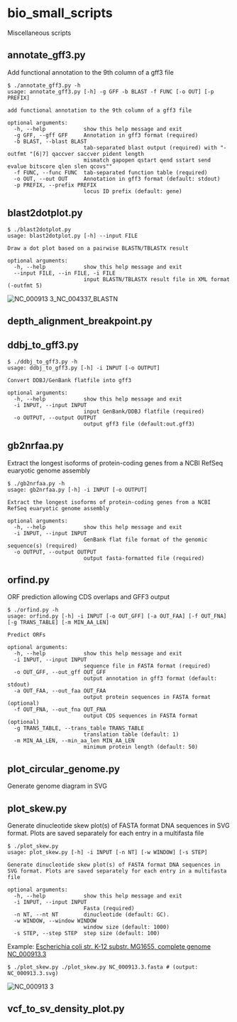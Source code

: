 # bio_small_scripts
Miscellaneous scripts

## annotate_gff3.py
Add functional annotation to the 9th column of a gff3 file
```
$ ./annotate_gff3.py -h
usage: annotate_gff3.py [-h] -g GFF -b BLAST -f FUNC [-o OUT] [-p PREFIX]

add functional annotation to the 9th column of a gff3 file

optional arguments:
  -h, --help            show this help message and exit
  -g GFF, --gff GFF     Annotation in gff3 format (required)
  -b BLAST, --blast BLAST
                        tab-separated blast output (required) with "-outfmt "[6|7] qaccver saccver pident length
                        mismatch gapopen qstart qend sstart send evalue bitscore qlen slen qcovs""
  -f FUNC, --func FUNC  tab-separated function table (required)
  -o OUT, --out OUT     Annotation in gff3 format (default: stdout)
  -p PREFIX, --prefix PREFIX
                        locus ID prefix (default: gene)
```

## blast2dotplot.py 
```
$ ./blast2dotplot.py
usage: blast2dotplot.py [-h] --input FILE

Draw a dot plot based on a pairwise BLASTN/TBLASTX result

optional arguments:
  -h, --help            show this help message and exit
  --input FILE, --in FILE, -i FILE
                        input BLASTN/TBLASTX result file in XML format (-outfmt 5)
```
![NC_000913 3_NC_004337_BLASTN](https://user-images.githubusercontent.com/58936715/180001866-5f67723e-114d-42c1-aa75-8660e9aedba6.png)

## depth_alignment_breakpoint.py

## ddbj_to_gff3.py
```
$ ./ddbj_to_gff3.py -h
usage: ddbj_to_gff3.py [-h] -i INPUT [-o OUTPUT]

Convert DDBJ/GenBank flatfile into gff3

optional arguments:
  -h, --help            show this help message and exit
  -i INPUT, --input INPUT
                        input GenBank/DDBJ flatfile (required)
  -o OUTPUT, --output OUTPUT
                        output gff3 file (default:out.gff3)
```
## gb2nrfaa.py
Extract the longest isoforms of protein-coding genes from a NCBI RefSeq euaryotic genome assembly
```
$ ./gb2nrfaa.py -h
usage: gb2nrfaa.py [-h] -i INPUT [-o OUTPUT]

Extract the longest isoforms of protein-coding genes from a NCBI RefSeq euaryotic genome assembly

optional arguments:
  -h, --help            show this help message and exit
  -i INPUT, --input INPUT
                        GenBank flat file format of the genomic sequence(s) (required)
  -o OUTPUT, --output OUTPUT
                        output fasta-formatted file (required)
```

## orfind.py
ORF prediction allowing CDS overlaps and GFF3 output
```
$ ./orfind.py -h
usage: orfind.py [-h] -i INPUT [-o OUT_GFF] [-a OUT_FAA] [-f OUT_FNA] [-g TRANS_TABLE] [-m MIN_AA_LEN]

Predict ORFs

optional arguments:
  -h, --help            show this help message and exit
  -i INPUT, --input INPUT
                        sequence file in FASTA format (required)
  -o OUT_GFF, --out_gff OUT_GFF
                        output annotation in gff3 format (default: stdout)
  -a OUT_FAA, --out_faa OUT_FAA
                        output protein sequences in FASTA format (optional)
  -f OUT_FNA, --out_fna OUT_FNA
                        output CDS sequences in FASTA format (optional)
  -g TRANS_TABLE, --trans_table TRANS_TABLE
                        translation table (default: 1)
  -m MIN_AA_LEN, --min_aa_len MIN_AA_LEN
                        minimum protein length (default: 50)
```
## plot_circular_genome.py
Generate genome diagram in SVG

## plot_skew.py
Generate dinucleotide skew plot(s) of FASTA format DNA sequences in SVG format. Plots are saved separately for each entry in a multifasta file
```
$ ./plot_skew.py
usage: plot_skew.py [-h] -i INPUT [-n NT] [-w WINDOW] [-s STEP]

Generate dinucleotide skew plot(s) of FASTA format DNA sequences in SVG format. Plots are saved separately for each entry in a multifasta file

optional arguments:
  -h, --help            show this help message and exit
  -i INPUT, --input INPUT
                        Fasta (required)
  -n NT, --nt NT        dinucleotide (default: GC).
  -w WINDOW, --window WINDOW
                        window size (default: 1000)
  -s STEP, --step STEP  step size (default: 100)
```
Example: [Escherichia coli str. K-12 substr. MG1655, complete genome NC_000913.3](https://www.ncbi.nlm.nih.gov/nuccore/NC_000913.3?report=fasta)
```
$ ./plot_skew.py ./plot_skew.py NC_000913.3.fasta # (output: NC_000913.3.svg)
```
![NC_000913 3](https://user-images.githubusercontent.com/58936715/180006455-c88b7461-6796-4517-aec3-b75281620441.png)

## vcf_to_sv_density_plot.py
